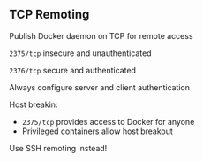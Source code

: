 ## TCP Remoting

Publish Docker daemon on TCP for remote access

`2375/tcp` insecure and unauthenticated

`2376/tcp` secure and authenticated

Always configure server and client authentication

Host breakin:

- `2375/tcp` provides access to Docker for anyone
- Privileged containers allow host breakout

Use SSH remoting instead!